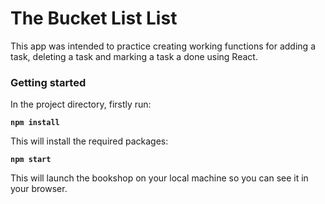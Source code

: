# The Bucket List List

This app was intended to practice creating working functions for adding a task, deleting a task and marking a task a done using React.

### Getting started

In the project directory, firstly run:

**```npm install```**

This will install the required packages:

**```npm start```**

This will launch the bookshop on your local machine so you can see it in your browser.

